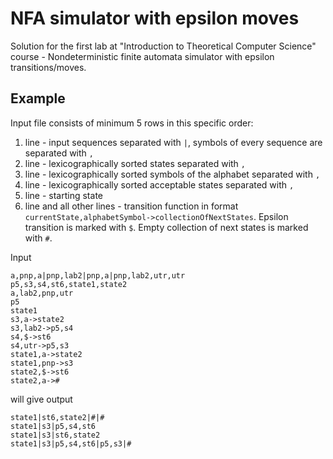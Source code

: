 NFA simulator with epsilon moves
==========

Solution for the first lab at "Introduction to Theoretical Computer Science" course - Nondeterministic finite automata simulator with epsilon transitions/moves.

Example
------

Input file consists of minimum 5 rows in this specific order:

1. line - input sequences separated with `|`, symbols of every sequence are separated with `,`
2. line - lexicographically sorted states separated with `,`
3. line - lexicographically sorted symbols of the alphabet separated with `,`
4. line - lexicographically sorted acceptable states separated with `,`
5. line - starting state
6. line and all other lines - transition function in format `currentState,alphabetSymbol->collectionOfNextStates`. Epsilon transition is marked with `$`.
Empty collection of next states is marked with `#`.

Input

    a,pnp,a|pnp,lab2|pnp,a|pnp,lab2,utr,utr
    p5,s3,s4,st6,state1,state2
    a,lab2,pnp,utr
    p5
    state1
    s3,a-­>state2
    s3,lab2-­>p5,s4
    s4,$-­>st6
    s4,utr-­>p5,s3
    state1,a-­>state2
    state1,pnp-­>s3
    state2,$-­>st6
    state2,a-­>#

will give output

    state1|st6,state2|#|#
    state1|s3|p5,s4,st6
    state1|s3|st6,state2
    state1|s3|p5,s4,st6|p5,s3|#
